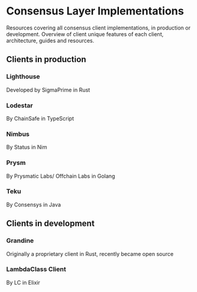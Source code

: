 # Consensus Layer Implementations

Resources covering all consensus client implementations, in production or development. Overview of client unique features of each client, architecture, guides and resources. 

## Clients in production 

### Lighthouse

Developed by SigmaPrime in Rust

### Lodestar

By ChainSafe in TypeScript

### Nimbus

By Status in Nim

### Prysm

By Prysmatic Labs/ Offchain Labs in Golang

### Teku

By Consensys in Java

## Clients in development

### Grandine 

Originally a proprietary client in Rust, recently became open source

### LambdaClass Client

By LC in Elixir